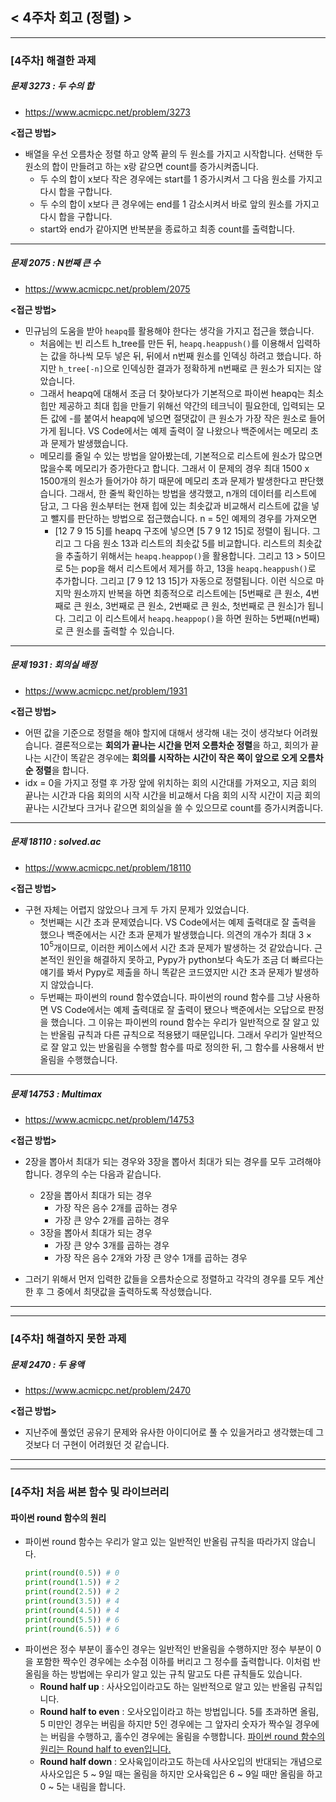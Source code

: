 
## < 4주차 회고 (정렬) >
---
### [4주차] 해결한 과제
##### 문제 3273 : 두 수의 합
- https://www.acmicpc.net/problem/3273

**<접근 방법>**  
  
- 배열을 우선 오름차순 정렬 하고 양쪽 끝의 두 원소를 가지고 시작합니다. 선택한 두 원소의 합이 만들려고 하는 x랑 같으면 count를 증가시켜줍니다.
    - 두 수의 합이 x보다 작은 경우에는 start를 1 증가시켜서 그 다음 원소를 가지고 다시 합을 구합니다.
    - 두 수의 합이 x보다 큰 경우에는 end를 1 감소시켜서 바로 앞의 원소를 가지고 다시 합을 구합니다.
    - start와 end가 같아지면 반복분을 종료하고 최종 count를 출력합니다.

---

##### 문제 2075 : N번째 큰 수
- https://www.acmicpc.net/problem/2075

**<접근 방법>**  

- 민규님의 도움을 받아 `heapq`를 활용해야 한다는 생각을 가지고 접근을 했습니다.
    - 처음에는 빈 리스트 h_tree를 만든 뒤, `heapq.heappush()`를 이용해서 입력하는 값을 하나씩 모두 넣은 뒤, 뒤에서 n번째 원소를 인덱싱 하려고 했습니다. 하지만 `h_tree[-n]`으로 인덱싱한 결과가 정확하게 n번째로 큰 원소가 되지는 않았습니다.
    - 그래서 heapq에 대해서 조금 더 찾아보다가 기본적으로 파이썬 heapq는 최소 힙만 제공하고 최대 힙을 만들기 위해선 약간의 테크닉이 필요한데, 입력되는 모든 값에 -를 붙여서 heapq에 넣으면 절댓값이 큰 원소가 가장 작은 원소로 들어가게 됩니다. VS Code에서는 예제 출력이 잘 나왔으나 백준에서는 메모리 초과 문제가 발생했습니다.
    - 메모리를 줄일 수 있는 방법을 알아봤는데, 기본적으로 리스트에 원소가 많으면 많을수록 메모리가 증가한다고 합니다. 그래서 이 문제의 경우 최대 1500 x 1500개의 원소가 들어가야 하기 때문에 메모리 초과 문제가 발생한다고 판단했습니다. 그래서, 한 줄씩 확인하는 방법을 생각했고, n개의 데이터를 리스트에 담고, 그 다음 원소부터는 현재 힙에 있는 최솟값과 비교해서 리스트에 값을 넣고 뺄지를 판단하는 방법으로 접근했습니다. n = 5인 예제의 경우를 가져오면
        - \[12 7 9 15 5\]를 heapq 구조에 넣으면 \[5 7 9 12 15\]로 정렬이 됩니다. 그리고 그 다음 원소 13과 리스트의 최솟값 5를 비교합니다. 리스트의 최솟값을 추출하기 위해서는 `heapq.heappop()`을 활용합니다. 그리고 13 > 5이므로 5는 pop을 해서 리스트에서 제거를 하고, 13을 `heapq.heappush()`로 추가합니다. 그리고 \[7 9 12 13 15\]가 자동으로 정렬됩니다. 이런 식으로 마지막 원소까지 반복을 하면 최종적으로 리스트에는 \[5번째로 큰 원소, 4번째로 큰 원소, 3번째로 큰 원소, 2번째로 큰 원소, 첫번째로 큰 원소\]가 됩니다. 그리고 이 리스트에서 `heapq.heappop()`을 하면 원하는 5번째(n번째)로 큰 원소를 출력할 수 있습니다.

---

##### 문제 1931 : 회의실 배정
- https://www.acmicpc.net/problem/1931

**<접근 방법>**  

- 어떤 값을 기준으로 정렬을 해야 할지에 대해서 생각해 내는 것이 생각보다 어려웠습니다. 결론적으로는 **회의가 끝나는 시간을 먼저 오름차순 정렬**을 하고, 회의가 끝나는 시간이 똑같은 경우에는 **회의를 시작하는 시간이 작은 쪽이 앞으로 오게 오름차순 정렬**을 합니다.
- idx = 0을 가지고 정렬 후 가장 앞에 위치하는 회의 시간대를 가져오고, 지금 회의 끝나는 시간과 다음 회의의 시작 시간을 비교해서 다음 회의 시작 시간이 지금 회의 끝나는 시간보다 크거나 같으면 회의실을 쓸 수 있으므로 count를 증가시켜줍니다.

---

##### 문제 18110 : solved.ac
- https://www.acmicpc.net/problem/18110

**<접근 방법>**  

- 구현 자체는 어렵지 않았으나 크게 두 가지 문제가 있었습니다. 
    - 첫번째는 시간 초과 문제였습니다. VS Code에서는 예제 출력대로 잘 출력을 했으나 백준에서는 시간 초과 문제가 발생했습니다. 의견의 개수가 최대 $3 \times 10^5$개이므로, 이러한 케이스에서 시간 초과 문제가 발생하는 것 같았습니다. 근본적인 원인을 해결하지 못하고, Pypy가 python보다 속도가 조금 더 빠르다는 얘기를 봐서 Pypy로 제출을 하니 똑같은 코드였지만 시간 초과 문제가 발생하지 않았습니다. 
    - 두번째는 파이썬의 round 함수였습니다. 파이썬의 round 함수를 그냥 사용하면 VS Code에서는 예제 출력대로 잘 출력이 됐으나 백준에서는 오답으로 판정을 했습니다. 그 이유는 파이썬의 round 함수는 우리가 일반적으로 잘 알고 있는 반올림 규칙과 다른 규칙으로 적용됐기 때문입니다. 그래서 우리가 일반적으로 잘 알고 있는 반올림을 수행할 함수를 따로 정의한 뒤, 그 함수를 사용해서 반올림을 수행했습니다.

---

##### 문제 14753 : Multimax
- https://www.acmicpc.net/problem/14753

**<접근 방법>**  

- 2장을 뽑아서 최대가 되는 경우와 3장을 뽑아서 최대가 되는 경우를 모두 고려해야 합니다. 경우의 수는 다음과 같습니다.
    - 2장을 뽑아서 최대가 되는 경우
        - 가장 작은 음수 2개를 곱하는 경우
        - 가장 큰 양수 2개를 곱하는 경우
    - 3장을 뽑아서 최대가 되는 경우
        - 가장 큰 양수 3개를 곱하는 경우
        - 가장 작은 음수 2개와 가장 큰 양수 1개를 곱하는 경우

- 그러기 위해서 먼저 입력한 값들을 오름차순으로 정렬하고 각각의 경우를 모두 계산한 후 그 중에서 최댓값을 출력하도록 작성했습니다.

---
---
### [4주차] 해결하지 못한 과제

##### 문제 2470 : 두 용액
- https://www.acmicpc.net/problem/2470

**<접근 방법>**  
- 지난주에 풀었던 공유기 문제와 유사한 아이디어로 풀 수 있을거라고 생각했는데 그것보다 더 구현이 어려웠던 것 같습니다.

---
---
### [4주차] 처음 써본 함수 및 라이브러리

#### 파이썬 round 함수의 원리
- 파이썬 round 함수는 우리가 알고 있는 일반적인 반올림 규칙을 따라가지 않습니다.
    ```python
    print(round(0.5)) # 0
    print(round(1.5)) # 2
    print(round(2.5)) # 2
    print(round(3.5)) # 4
    print(round(4.5)) # 4
    print(round(5.5)) # 6
    print(round(6.5)) # 6
    ```
- 파이썬은 정수 부분이 홀수인 경우는 일반적인 반올림을 수행하지만 정수 부분이 0을 포함한 짝수인 경우에는 소수점 이하를 버리고 그 정수를 출력합니다. 이처럼 반올림을 하는 방법에는 우리가 알고 있는 규칙 말고도 다른 규칙들도 있습니다.
    - **Round half up** : 사사오입이라고도 하는 일반적으로 알고 있는 반올림 규칙입니다.
    - **Round half to even** : 오사오입이라고 하는 방법입니다. 5를 초과하면 올림, 5 미만인 경우는 버림을 하지만 5인 경우에는 그 앞자리 숫자가 짝수일 경우에는 버림을 수행하고, 홀수인 경우에는 올림을 수행합니다. <u>파이썬 round 함수의 원리는 Round half to even입니다.</u>
    - **Round half down** : 오사육입이라고도 하는데 사사오입의 반대되는 개념으로 사사오입은 5 ~ 9일 때는 올림을 하지만 오사육입은 6 ~ 9일 때만 올림을 하고 0 ~ 5는 내림을 합니다.

